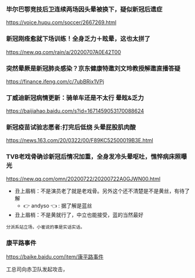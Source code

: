 ### 毕尔巴鄂竞技后卫连续两场因头晕被换下，疑似新冠后遗症
https://voice.hupu.com/soccer/2667269.html

### 新冠刚痊愈就下场训练！全身乏力＋眩晕，这也太拼了
https://new.qq.com/rain/a/20200707A0E42T00

### 突然晕厥是新冠肺炎感染？京东健康特邀刘文玲教授解邀直播答疑
https://finance.ifeng.com/c/7ubBRix1VPj

### 丁威迪新冠病情更新：骑单车还是不太行 晕眩&乏力
https://baijiahao.baidu.com/s?id=1671459053170088624

### 新冠疫苗试验志愿者:打完后低烧 头晕屁股肌肉酸
https://news.163.com/20/0322/00/F89KC52500019B3E.html

### TVB老戏骨确诊新冠后情况加重，全身发冷头晕呕吐，憔悴病床照曝光
https://new.qq.com/omn/20200722/20200722A0GJWN00.html

- 丑上眉梢：不是演员老了就是老戏骨。另外这个还不清楚是不是黄丝，有待了解
  - 👉 andyso 👈 : 据了解是蓝丝
- 丑上眉梢：不是黄就行了，中立也能接受，蓝的当然最好

`分派系站立场，小崔说的事是实话实话。`

### 康平路事件
https://baike.baidu.com/item/康平路事件

工总司向赤卫队发起攻击，
